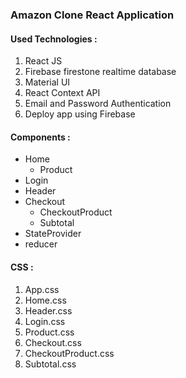 ### Amazon Clone React Application


#### Used Technologies : 
1. React JS
2. Firebase firestone realtime database
3. Material UI
4. React Context API
5. Email and Password Authentication
6. Deploy app using Firebase

#### Components :
* Home
  * Product
* Login
* Header
* Checkout
  * CheckoutProduct
  * Subtotal
* StateProvider
* reducer


#### CSS :
1. App.css
2. Home.css
3. Header.css
4. Login.css
5. Product.css
6. Checkout.css
7. CheckoutProduct.css
8. Subtotal.css

